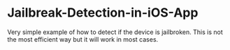 # Jailbreak-Detection-in-iOS-App
Very simple example of how to detect if the device is jailbroken. This is not the most efficient way but it will work in most cases.

